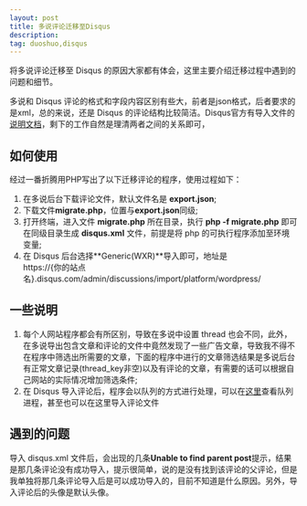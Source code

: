 ```yaml
---
layout: post
title: 多说评论迁移至Disqus
description: 
tag: duoshuo,disqus
---
```


将多说评论迁移至 Disqus 的原因大家都有体会，这里主要介绍迁移过程中遇到的问题和细节。

多说和 Disqus 评论的格式和字段内容区别有些大，前者是json格式，后者要求的是xml，总的来说，还是 Disqus 的评论结构比较简洁。Disqus官方有导入文件的<a href="https://help.disqus.com/customer/en/portal/articles/472150-custom-xml-import-format" target="_blank">说明文档</a>，剩下的工作自然是理清两者之间的关系即可，

## 如何使用

经过一番折腾用PHP写出了以下迁移评论的程序，使用过程如下：

1. 在多说后台下载评论文件，默认文件名是 **export.json**;
2. 下载文件**migrate.php**，位置与**export.json**同级;
3. 打开终端，进入文件 **migrate.php** 所在目录，执行 **php -f migrate.php** 即可在同级目录生成 **disqus.xml** 文件，前提是将 php 的可执行程序添加至环境变量;
4. 在 Disqus 后台选择**Generic(WXR)**导入即可，地址是<br />https://{你的站点名}.disqus.com/admin/discussions/import/platform/wordpress/

## 一些说明

1. 每个人网站程序都会有所区别，导致在多说中设置 thread 也会不同，此外，在多说导出包含文章和评论的文件中竟然发现了一些广告文章，导致我不得不在程序中筛选出所需要的文章，下面的程序中进行的文章筛选结果是多说后台有正常文章记录(thread_key非空)以及有评论的文章，有需要的话可以根据自己网站的实际情况增加筛选条件;
2. 在 Disqus 导入评论后，程序会以队列的方式进行处理，可以在<a href="https://import.disqus.com/" target="_blank">这里</a>查看队列进程，甚至也可以在这里导入评论文件

## 遇到的问题

导入 disqus.xml 文件后，会出现的几条**Unable to find parent post**提示，结果是那几条评论没有成功导入，提示很简单，说的是没有找到该评论的父评论，但是我单独将那几条评论导入后是可以成功导入的，目前不知道是什么原因。另外，导入评论后的头像是默认头像。
